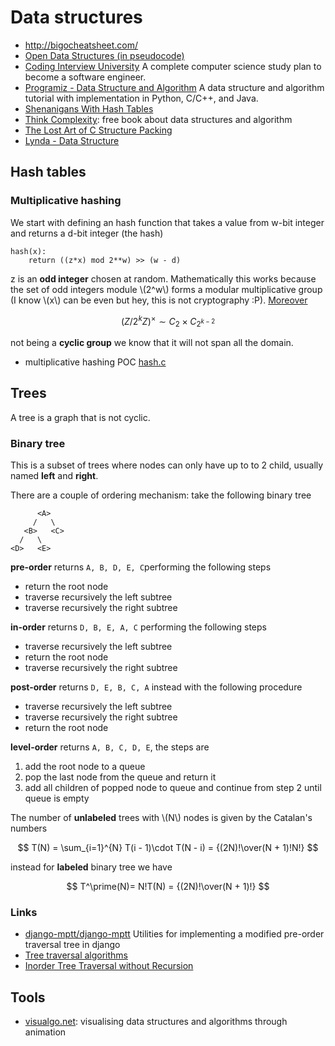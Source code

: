 # Data structures

 - http://bigocheatsheet.com/
 - [Open Data Structures (in pseudocode)](http://opendatastructures.org/ods-python.pdf)
 - [Coding Interview University](https://github.com/jwasham/coding-interview-university) A complete computer science study plan to become a software engineer.
 - [Programiz - Data Structure and Algorithm](https://www.programiz.com/dsa) A data structure and algorithm tutorial with implementation in Python, C/C++, and Java.
 - [Shenanigans With Hash Tables](http://thume.ca/2019/07/29/shenanigans-with-hash-tables/)
 - [Think Complexity](http://greenteapress.com/complexity/index.html): free book about data structures and algorithm
 - [The Lost Art of C Structure Packing](http://www.catb.org/esr/structure-packing/)
 - [Lynda - Data Structure](https://archive.org/details/0102WhatYouShouldKnow)

## Hash tables

### Multiplicative hashing

We start with defining an hash function that takes a value
from w-bit integer and returns a d-bit integer (the hash)

```
hash(x):
    return ((z*x) mod 2**w) >> (w - d)
```

z is an **odd integer** chosen at random. Mathematically this works because the set of odd
integers module \\(2^w\\) forms a modular multiplicative group (I know \\(x\\) can be even
but hey, this is not cryptography :P). [Moreover](https://en.wikipedia.org/wiki/Multiplicative_group_of_integers_modulo_n#Powers_of_2)

$$
\left(Z/2^k Z\right)^\times\sim C_2\times C_{2^{k - 2}}
$$

not being a **cyclic group** we know that it will not span all the domain.

 - multiplicative hashing POC [hash.c](hash.c)

## Trees

A tree is a graph that is not cyclic.

### Binary tree

This is a subset of trees where nodes can only have up to to 2 child, usually named **left**
and **right**.

There are a couple of ordering mechanism: take the following binary tree

```
      <A>
     /   \
   <B>   <C>
  /   \
<D>   <E>
```

**pre-order** returns ``A, B, D, E, C``performing the following steps

 - return the root node
 - traverse recursively the left subtree
 - traverse recursively the right subtree

**in-order** returns ``D, B, E, A, C`` performing the following steps

 - traverse recursively the left subtree
 - return the root node
 - traverse recursively the right subtree

**post-order** returns ``D, E, B, C, A`` instead with the following procedure

 - traverse recursively the left subtree
 - traverse recursively the right subtree
 - return the root node

**level-order** returns ``A, B, C, D, E``, the steps are

 1. add the root node to a queue
 2. pop the last node from the queue and return it
 3. add all children  of popped node to queue and continue from step 2 until queue is empty

The number of **unlabeled** trees with \\(N\\) nodes is given by the Catalan's numbers

$$
T(N) = \sum_{i=1}^{N} T(i - 1)\cdot T(N - i) = {(2N)!\over(N + 1)!N!}
$$

instead for **labeled** binary tree we have

$$
T^\prime(N)= N!T(N) = {(2N)!\over(N + 1)!}
$$

### Links

 - [django-mptt/django-mptt](https://github.com/django-mptt/django-mptt) Utilities for implementing a modified pre-order traversal tree in django
 - [Tree traversal algorithms](https://www.coderbyte.com/algorithm/tree-traversal-algorithms)
 - [Inorder Tree Traversal without Recursion](https://www.geeksforgeeks.org/inorder-tree-traversal-without-recursion/)


## Tools

 - [visualgo.net](http://visualgo.net/): visualising data structures and algorithms through animation
